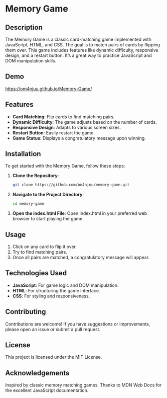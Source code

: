 # Memory Game

## Description

The Memory Game is a classic card-matching game implemented with JavaScript, HTML, and CSS. The goal is to match pairs of cards by flipping them over. This game includes features like dynamic difficulty, responsive design, and a restart button. It’s a great way to practice JavaScript and DOM manipulation skills.

## Demo

https://om4njuu.github.io/Memory-Game/

## Features

- **Card Matching**: Flip cards to find matching pairs.
- **Dynamic Difficulty**: The game adjusts based on the number of cards.
- **Responsive Design**: Adapts to various screen sizes.
- **Restart Button**: Easily restart the game.
- **Game Status**: Displays a congratulatory message upon winning.

## Installation

To get started with the Memory Game, follow these steps:

1. **Clone the Repository**:

   ```bash
   git clone https://github.com/om4njuu/memory-game.git

2. **Navigate to the Project Directory**:
  
   ```bash
   cd memory-game

3. **Open the index.html File**:
Open index.html in your preferred web browser to start playing the game.

## Usage
1. Click on any card to flip it over.
2. Try to find matching pairs.
3. Once all pairs are matched, a congratulatory message will appear.
   
## Technologies Used
- **JavaScript**: For game logic and DOM manipulation.
- **HTML**: For structuring the game interface.
- **CSS**: For styling and responsiveness.

## Contributing
Contributions are welcome! If you have suggestions or improvements, please open an issue or submit a pull request.

## License
This project is licensed under the MIT License.

## Acknowledgements
Inspired by classic memory matching games.
Thanks to MDN Web Docs for the excellent JavaScript documentation.
